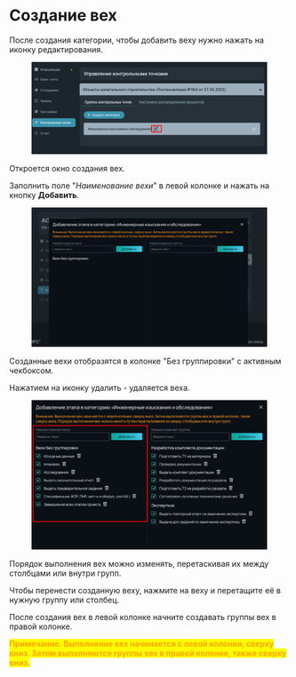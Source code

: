 # Создание вех

После создания категории, чтобы добавить веху нужно нажать на иконку редактирования.

<figure><img src="../../../gitbook/assets/image (61).png" alt=""><figcaption></figcaption></figure>

Откроется окно создания вех.

Заполнить поле "_Наименование вехи_"  в левой колонке и нажать на кнопку **Добавить**.

<figure><img src="../../../gitbook/assets/image (59).png" alt=""><figcaption></figcaption></figure>

Созданные вехи отобразятся в колонке "Без группировки" с активным чекбоксом.

Нажатием на иконку удалить - удаляется веха.

<figure><img src="../../../gitbook/assets/image (1896).png" alt=""><figcaption></figcaption></figure>

Порядок выполнения вех можно изменять, перетаскивая их между столбцами или внутри групп.

Чтобы перенести созданную веху, нажмите на веху и перетащите её в нужную группу или столбец.

После создания вех в левой колонке начните создавать группы вех в правой колонке.

<mark style="color:orange;">**Примечание.**</mark><mark style="color:orange;">**&#x20;**</mark><mark style="color:orange;">**Выполнение вех начинается с левой колонки, сверху вниз. Затем выполняются группы вех в правой колонке, также сверху вниз.**</mark>
